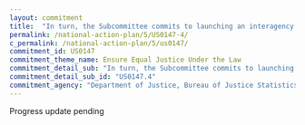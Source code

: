 ```yaml
---
layout: commitment
title:  "In turn, the Subcommittee commits to launching an interagency working group on Criminal Justice Statistics with representatives from relevant offices across the Federal Government."
permalink: /national-action-plan/5/US0147-4/
c_permalink: /national-action-plan/5/us0147/
commitment_id: US0147
commitment_theme_name: Ensure Equal Justice Under the Law
commitment_detail_sub: "In turn, the Subcommittee commits to launching an interagency working group on Criminal Justice Statistics with representatives from relevant offices across the Federal Government."
commitment_detail_sub_id: "US0147.4"
commitment_agency: "Department of Justice, Bureau of Justice Statistics"
---
```


Progress update pending
